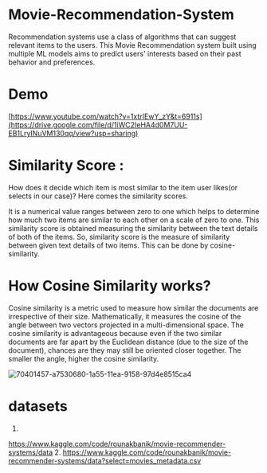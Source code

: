 # Movie-Recommendation-System
Recommendation systems use a class of algorithms that can suggest relevant items to the users. This Movie Recommendation system built using multiple ML models aims to predict users' interests based on their past behavior and preferences.

# Demo
[https://www.youtube.com/watch?v=1xtrIEwY_zY&t=6911s](https://drive.google.com/file/d/1iWC2IeHA4d0M7UU-EB1LryINuVM130qq/view?usp=sharing)

# Similarity Score :
How does it decide which item is most similar to the item user likes(or selects in our case)? Here comes the similarity scores.

It is a numerical value ranges between zero to one which helps to determine how much two items are similar to each other on a scale of zero to one. This similarity score is obtained measuring the similarity between the text details of both of the items. So, similarity score is the measure of similarity between given text details of two items. This can be done by cosine-similarity.

# How Cosine Similarity works?

Cosine similarity is a metric used to measure how similar the documents are irrespective of their size. Mathematically, it measures the cosine of the angle between two vectors projected in a multi-dimensional space. The cosine similarity is advantageous because even if the two similar documents are far apart by the Euclidean distance (due to the size of the document), chances are they may still be oriented closer together. The smaller the angle, higher the cosine similarity.

![70401457-a7530680-1a55-11ea-9158-97d4e8515ca4](https://user-images.githubusercontent.com/91384498/196020904-32f78aab-7e88-4838-8a1c-4664f0f154f9.png)

# datasets
1.
https://www.kaggle.com/code/rounakbanik/movie-recommender-systems/data
2.
https://www.kaggle.com/code/rounakbanik/movie-recommender-systems/data?select=movies_metadata.csv
